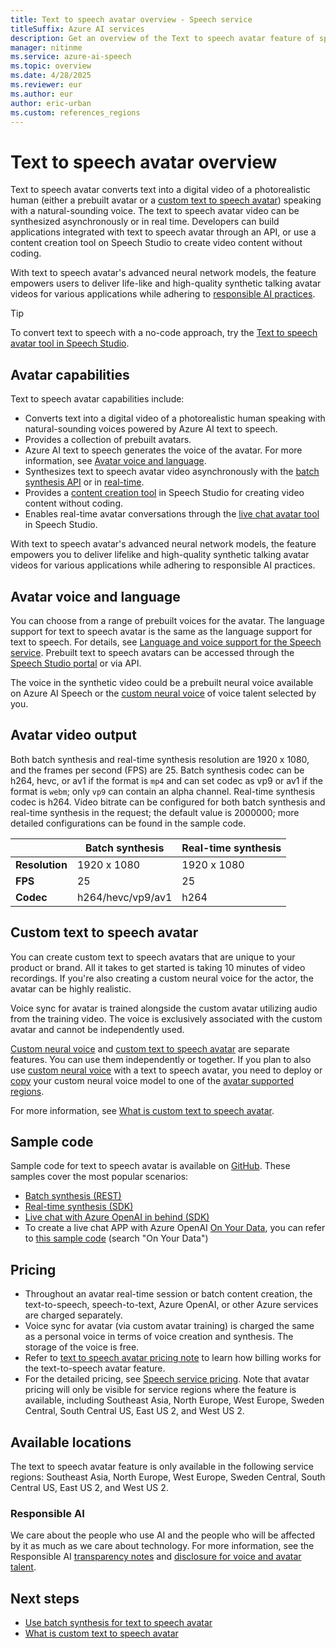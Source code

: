 ```yaml
---
title: Text to speech avatar overview - Speech service
titleSuffix: Azure AI services
description: Get an overview of the Text to speech avatar feature of speech service, which allows users to create synthetic videos featuring avatars speaking based on text input.
manager: nitinme
ms.service: azure-ai-speech
ms.topic: overview
ms.date: 4/28/2025
ms.reviewer: eur
ms.author: eur
author: eric-urban
ms.custom: references_regions
---
```


# Text to speech avatar overview

Text to speech avatar converts text into a digital video of a photorealistic human (either a prebuilt avatar or a [custom text to speech avatar](#custom-text-to-speech-avatar)) speaking with a natural-sounding voice. The text to speech avatar video can be synthesized asynchronously or in real time. Developers can build applications integrated with text to speech avatar through an API, or use a content creation tool on Speech Studio to create video content without coding.

With text to speech avatar's advanced neural network models, the feature empowers users to deliver life-like and high-quality synthetic talking avatar videos for various applications while adhering to [responsible AI practices](/legal/cognitive-services/speech-service/disclosure-voice-talent?context=/azure/ai-services/speech-service/context/context).

> [!TIP]
> To convert text to speech with a no-code approach, try the [Text to speech avatar tool in Speech Studio](https://speech.microsoft.com/portal/talkingavatar).

## Avatar capabilities

Text to speech avatar capabilities include:

- Converts text into a digital video of a photorealistic human speaking with natural-sounding voices powered by Azure AI text to speech.
- Provides a collection of prebuilt avatars.
- Azure AI text to speech generates the voice of the avatar. For more information, see [Avatar voice and language](#avatar-voice-and-language).
- Synthesizes text to speech avatar video asynchronously with the [batch synthesis API](./batch-synthesis-avatar.md) or in [real-time](./real-time-synthesis-avatar.md).
- Provides a [content creation tool](https://speech.microsoft.com/portal/talkingavatar) in Speech Studio for creating video content without coding.
- Enables real-time avatar conversations through the [live chat avatar tool](https://speech.microsoft.com/portal/livechat) in Speech Studio.

With text to speech avatar's advanced neural network models, the feature empowers you to deliver lifelike and high-quality synthetic talking avatar videos for various applications while adhering to responsible AI practices.

## Avatar voice and language

You can choose from a range of prebuilt voices for the avatar. The language support for text to speech avatar is the same as the language support for text to speech. For details, see [Language and voice support for the Speech service](../language-support.md?tabs=tts). Prebuilt text to speech avatars can be accessed through the [Speech Studio portal](https://speech.microsoft.com/portal/talkingavatar) or via API.

The voice in the synthetic video could be a prebuilt neural voice available on Azure AI Speech or the [custom neural voice](../custom-neural-voice.md) of voice talent selected by you.

## Avatar video output

Both batch synthesis and real-time synthesis resolution are 1920 x 1080, and the frames per second (FPS) are 25. Batch synthesis codec can be h264, hevc, or av1 if the format is `mp4` and can set codec as vp9 or av1 if the format is `webm`; only `vp9` can contain an alpha channel. Real-time synthesis codec is h264. Video bitrate can be configured for both batch synthesis and real-time synthesis in the request; the default value is 2000000; more detailed configurations can be found in the sample code.

|                  | Batch synthesis   | Real-time synthesis |
|------------------|-------------------|----------------------|
| **Resolution**   | 1920 x 1080       | 1920 x 1080          |
| **FPS**          | 25                | 25                   |
| **Codec**        | h264/hevc/vp9/av1 | h264                 |

## Custom text to speech avatar

You can create custom text to speech avatars that are unique to your product or brand. All it takes to get started is taking 10 minutes of video recordings. If you're also creating a custom neural voice for the actor, the avatar can be highly realistic. 

Voice sync for avatar is trained alongside the custom avatar utilizing audio from the training video. The voice is exclusively associated with the custom avatar and cannot be independently used.

[Custom neural voice](../custom-neural-voice.md) and [custom text to speech avatar](what-is-custom-text-to-speech-avatar.md) are separate features. You can use them independently or together. If you plan to also use [custom neural voice](../custom-neural-voice.md) with a text to speech avatar, you need to deploy or [copy](../professional-voice-train-voice.md#copy-your-voice-model-to-another-project) your custom neural voice model to one of the [avatar supported regions](#available-locations).

For more information, see [What is custom text to speech avatar](./what-is-custom-text-to-speech-avatar.md).

## Sample code

Sample code for text to speech avatar is available on [GitHub](https://github.com/Azure-Samples/cognitive-services-speech-sdk/tree/master/samples). These samples cover the most popular scenarios:

* [Batch synthesis (REST)](https://github.com/Azure-Samples/cognitive-services-speech-sdk/tree/master/samples/batch-avatar)
* [Real-time synthesis (SDK)](https://github.com/Azure-Samples/cognitive-services-speech-sdk/tree/master/samples/js/browser/avatar)
* [Live chat with Azure OpenAI in behind (SDK)](https://github.com/Azure-Samples/cognitive-services-speech-sdk/tree/master/samples/js/browser/avatar#chat-sample)
* To create a live chat APP with Azure OpenAI [On Your Data](/azure/ai-services/openai/concepts/use-your-data), you can refer to [this sample code](https://github.com/Azure-Samples/cognitive-services-speech-sdk/blob/master/samples/js/browser/avatar/README.md) (search "On Your Data")

## Pricing

- Throughout an avatar real-time session or batch content creation, the text-to-speech, speech-to-text, Azure OpenAI, or other Azure services are charged separately.
- Voice sync for avatar (via custom avatar training) is charged the same as a personal voice in terms of voice creation and synthesis. The storage of the voice is free.
- Refer to [text to speech avatar pricing note](../text-to-speech.md#text-to-speech-avatar) to learn how billing works for the text-to-speech avatar feature.
- For the detailed pricing, see [Speech service pricing](https://azure.microsoft.com/pricing/details/cognitive-services/speech-services/). Note that avatar pricing will only be visible for service regions where the feature is available, including Southeast Asia, North Europe, West Europe, Sweden Central, South Central US, East US 2, and West US 2.

## Available locations

The text to speech avatar feature is only available in the following service regions: Southeast Asia, North Europe, West Europe, Sweden Central, South Central US, East US 2, and West US 2.

### Responsible AI

We care about the people who use AI and the people who will be affected by it as much as we care about technology. For more information, see the Responsible AI [transparency notes](/legal/cognitive-services/speech-service/text-to-speech/transparency-note?context=/azure/ai-services/speech-service/context/context) and [disclosure for voice and avatar talent](/legal/cognitive-services/speech-service/disclosure-voice-talent?context=/azure/ai-services/speech-service/context/context).

## Next steps

* [Use batch synthesis for text to speech avatar](./batch-synthesis-avatar.md)
* [What is custom text to speech avatar](what-is-custom-text-to-speech-avatar.md)
